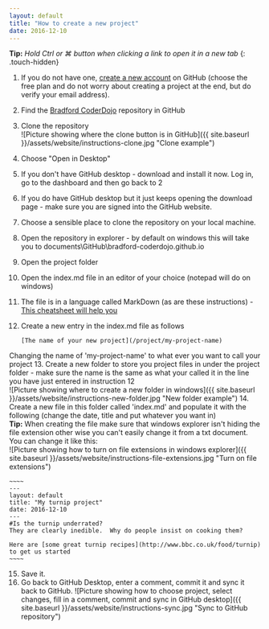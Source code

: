 ```yaml
---
layout: default
title: "How to create a new project"
date: 2016-12-10
---
```


__Tip:__  _Hold Ctrl or &#8984; button when clicking a link to open it in a new tab_ 
{: .touch-hidden}

1. If you do not have one, [create a new account](https://github.com/join) on GitHub (choose the free plan and do not worry about creating a project at the end, but do verify your email address).
2. Find the [Bradford CoderDojo](https://github.com/bradford-coderdojo/bradford-coderdojo.github.io) repository in GitHub
3. Clone the repository  
![Picture showing where the clone button is in GitHub]({{ site.baseurl }}/assets/website/instructions-clone.jpg "Clone example")  
4. Choose "Open in Desktop"
5. If you don't have GitHub desktop - download and install it now.  Log in, go to the dashboard and then go back to 2
6. If you do have GitHub desktop but it just keeps opening the download page - make sure you are signed into the GitHub website.
7. Choose a sensible place to clone the repository on your local machine.
8. Open the repository in explorer - by default on windows this will take you to documents\GitHub\bradford-coderdojo.github.io
9. Open the project folder
10. Open the index.md file in an editor of your choice (notepad will do on windows)
11. The file is in a language called MarkDown (as are these instructions) - [This cheatsheet will help you](https://en.support.wordpress.com/markdown-quick-reference/)  
12. Create a new entry in the index.md file as follows  

    ~~~~~
    [The name of your new project](/project/my-project-name)
    ~~~~~
Changing the name of 'my-project-name' to what ever you want to call your project
13. Create a new folder to store you project files in under the project folder - make sure the name is the same as what your called it in the line you have just entered in instruction 12  
    ![Picture showing where to create a new folder in windows]({{ site.baseurl }}/assets/website/instructions-new-folder.jpg "New folder example")
14. Create a new file in this folder called 'index.md' and populate it with the following (change the date, title and put whatever you want in)  
    __Tip:__ When creating the file make sure that windows explorer isn't hiding the file extension other wise you can't easily change it from a txt document.  You can change it like this:  
    ![Picture showing how to turn on file extensions in windows explorer]({{ site.baseurl }}/assets/website/instructions-file-extensions.jpg "Turn on file extensions")

    ~~~~
    ---
    layout: default
    title: "My turnip project"
    date: 2016-12-10
    ---
    #Is the turnip underrated?
    They are clearly inedible.  Why do people insist on cooking them?

    Here are [some great turnip recipes](http://www.bbc.co.uk/food/turnip) to get us started
    ~~~~
15. Save it.
16. Go back to GitHub Desktop, enter a comment, commit it and sync it back to GitHub.
    ![Picture showing how to choose project, select changes, fill in a comment, commit and sync in GitHub desktop]({{ site.baseurl }}/assets/website/instructions-sync.jpg "Sync to GitHub repository")

